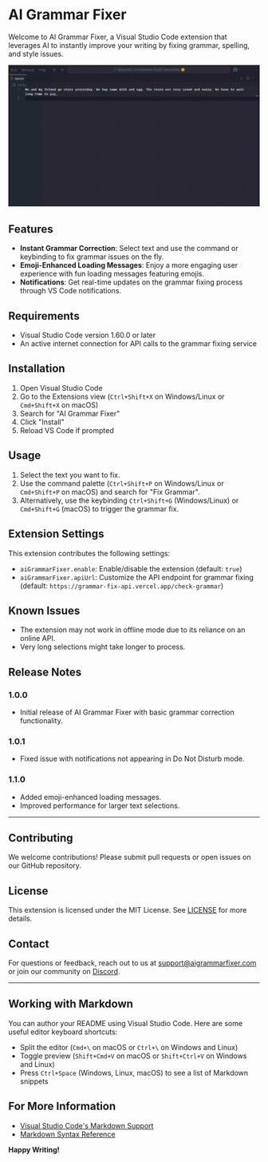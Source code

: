 # AI Grammar Fixer

Welcome to AI Grammar Fixer, a Visual Studio Code extension that leverages AI to instantly improve your writing by fixing grammar, spelling, and style issues.

![Demo of AI Grammar Fixer](assests/demo.gif)

## Features

- **Instant Grammar Correction**: Select text and use the command or keybinding to fix grammar issues on the fly.
- **Emoji-Enhanced Loading Messages**: Enjoy a more engaging user experience with fun loading messages featuring emojis.
- **Notifications**: Get real-time updates on the grammar fixing process through VS Code notifications.

## Requirements

- Visual Studio Code version 1.60.0 or later
- An active internet connection for API calls to the grammar fixing service

## Installation

1. Open Visual Studio Code
2. Go to the Extensions view (`Ctrl+Shift+X` on Windows/Linux or `Cmd+Shift+X` on macOS)
3. Search for "AI Grammar Fixer"
4. Click "Install"
5. Reload VS Code if prompted

## Usage

1. Select the text you want to fix.
2. Use the command palette (`Ctrl+Shift+P` on Windows/Linux or `Cmd+Shift+P` on macOS) and search for "Fix Grammar".
3. Alternatively, use the keybinding `Ctrl+Shift+G` (Windows/Linux) or `Cmd+Shift+G` (macOS) to trigger the grammar fix.

## Extension Settings

This extension contributes the following settings:

- `aiGrammarFixer.enable`: Enable/disable the extension (default: `true`)
- `aiGrammarFixer.apiUrl`: Customize the API endpoint for grammar fixing (default: `https://grammar-fix-api.vercel.app/check-grammar`)

## Known Issues

- The extension may not work in offline mode due to its reliance on an online API.
- Very long selections might take longer to process.

## Release Notes

### 1.0.0

- Initial release of AI Grammar Fixer with basic grammar correction functionality.

### 1.0.1

- Fixed issue with notifications not appearing in Do Not Disturb mode.

### 1.1.0

- Added emoji-enhanced loading messages.
- Improved performance for larger text selections.

---

## Contributing

We welcome contributions! Please submit pull requests or open issues on our GitHub repository.

## License

This extension is licensed under the MIT License. See [LICENSE](LICENSE) for more details.

## Contact

For questions or feedback, reach out to us at support@aigrammarfixer.com or join our community on [Discord](https://discord.gg/your-invite-link).

---

## Working with Markdown

You can author your README using Visual Studio Code. Here are some useful editor keyboard shortcuts:

- Split the editor (`Cmd+\` on macOS or `Ctrl+\` on Windows and Linux)
- Toggle preview (`Shift+Cmd+V` on macOS or `Shift+Ctrl+V` on Windows and Linux)
- Press `Ctrl+Space` (Windows, Linux, macOS) to see a list of Markdown snippets

## For More Information

- [Visual Studio Code's Markdown Support](http://code.visualstudio.com/docs/languages/markdown)
- [Markdown Syntax Reference](https://help.github.com/articles/markdown-basics/)

**Happy Writing!**
